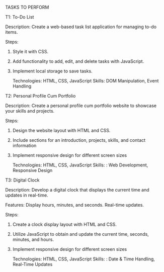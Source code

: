 TASKS TO PERFORM

T1: To-Do List

Description: Create a web-based task list application for managing to-do items.

Steps:
1. Style it with CSS.
2. Add functionality to add, edit, and delete tasks with JavaScript.
3. Implement local storage to save tasks.

   Technologies: HTML, CSS, JavaScript
   Skills: DOM Manipulation, Event Handling

T2: Personal Profile Cum Portfolio

Description: Create a personal profile cum portfolio website to showcase your skills and projects.

Steps:
1. Design the website layout with HTML and CSS.
2. Include sections for an introduction, projects, skills, and contact information
3. Implement responsive design for different screen sizes
   
   Technologies: HTML, CSS, JavaScript
   Skills: : Web Development, Responsive Design

T3: Digital Clock

Description: Develop a digital clock that displays the current time and updates in real-time.

Features: Display hours, minutes, and seconds. Real-time updates.

Steps:
1. Create a clock display layout with HTML and CSS.
2. Utilize JavaScript to obtain and update the current time, seconds, minutes, and hours.
3. Implement responsive design for different screen sizes
   
   Technologies: HTML, CSS, JavaScript
   Skills: : Date & Time Handling, Real-Time Updates

